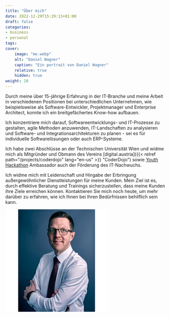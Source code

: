 ```yaml
---
title: "Über mich"
date: 2022-12-29T15:29:13+01:00
draft: false
categories:
- business
- personal
tags:
cover:
    image: "me.webp"
    alt: "Daniel Wagner"
    caption: "Ein portrait von Daniel Wagner"
    relative: true
    hidden: true
weight: 10
---
```


Durch meine über 15-jährige Erfahrung in der IT-Branche und meine Arbeit in verschiedenen Positionen bei unterschiedlichen Unternehmen, wie beispielsweise als Software-Entwickler, Projektmanager und Enterprise Architect, konnte ich ein breitgefächertes Know-how aufbauen.

Ich konzentriere mich darauf, Softwareentwicklungs- und IT-Prozesse zu gestalten, agile Methoden anzuwenden, IT-Landschaften zu analysieren und Software- und Integrationsarchitekturen zu planen - sei es für individuelle Softwarelösungen oder auch ERP-Systeme.

Ich habe zwei Abschlüsse an der Technischen Universität Wien und widme mich als Mitgründer und Obmann des Vereins [digital.austria]({{< relref path="/projects/coderdojo" lang="en-us" >}} "CoderDojo") sowie [Youth Hackathon](https://youthhackathon.com/) Ambassador auch der Förderung des IT-Nachwuchs.

Ich widme mich mit Leidenschaft und Hingabe der Erbringung außergewöhnlicher Dienstleistungen für meine Kunden. Mein Ziel ist es, durch effektive Beratung und Trainings sicherzustellen, dass meine Kunden ihre Ziele erreichen können. Kontaktieren Sie mich noch heute, um mehr darüber zu erfahren, wie ich Ihnen bei Ihren Bedürfnissen behilflich sein kann.

![Portait von Daniel Wagner](me.webp#center "Portrait von Daniel Wagner")